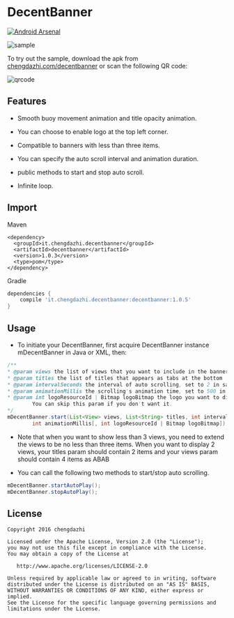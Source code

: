 # DecentBanner

[![Android Arsenal](https://img.shields.io/badge/Android%20Arsenal-DecentBanner-brightgreen.svg?style=flat)](https://android-arsenal.com/details/1/3985)

![sample](./images/decent_sample.gif)

To try out the sample, download the apk from [chengdazhi.com/decentbanner](http://chengdazhi.com/decentbanner) or scan the following QR code:

![qrcode](./images/decent_qr.png)

## Features

* Smooth buoy movement animation and title opacity animation.

* You can choose to enable logo at the top left corner.

* Compatible to banners with less than three items.

* You can specify the auto scroll interval and animation duration.

* public methods to start and stop auto scroll.

* Infinite loop.

## Import

Maven

```maven
<dependency>
  <groupId>it.chengdazhi.decentbanner</groupId>
  <artifactId>decentbanner</artifactId>
  <version>1.0.3</version>
  <type>pom</type>
</dependency>
```

Gradle

```groovy
dependencies {
    compile 'it.chengdazhi.decentbanner:decentbanner:1.0.5'
}
```

## Usage

* To initiate your DecentBanner, first acquire DecentBanner instance mDecentBanner in Java or XML, then:

```java
/**
* @param views the list of views that you want to include in the banner
* @param titles the list of titles that appears as tabs at the bottom
* @param intervalSeconds the interval of auto scrolling, set to 2 in sample
* @param animationMillis the scrolling's animation time, set to 500 in sample
* @param int logoResourceId | Bitmap logoBitmap the logo you want to display.
        You can skip this param if you don't want it.
*/
mDecentBanner.start(List<View> views, List<String> titles, int intervalSeconds,
        int animationMillis[, int logoResourceId | Bitmap logoBitmap]);
```

* Note that when you want to show less than 3 views, you need to extend the views to be no less than three items. When you want to display 2 views, your titles param should contain 2 items and your views param should contain 4 items as ABAB

* You can call the following two methods to start/stop auto scrolling.

```java
mDecentBanner.startAutoPlay();
mDecentBanner.stopAutoPlay();
```

## License

    Copyright 2016 chengdazhi

    Licensed under the Apache License, Version 2.0 (the "License");
    you may not use this file except in compliance with the License.
    You may obtain a copy of the License at

       http://www.apache.org/licenses/LICENSE-2.0

    Unless required by applicable law or agreed to in writing, software
    distributed under the License is distributed on an "AS IS" BASIS,
    WITHOUT WARRANTIES OR CONDITIONS OF ANY KIND, either express or implied.
    See the License for the specific language governing permissions and
    limitations under the License.
